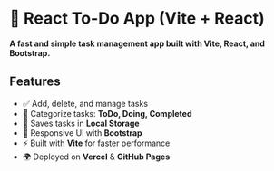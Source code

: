 # 🚀 React To-Do App (Vite + React)

**A fast and simple task management app built with Vite, React, and Bootstrap.**

## **Features**
- ✅ Add, delete, and manage tasks  
- 📌 Categorize tasks: **ToDo, Doing, Completed**  
- 💾 Saves tasks in **Local Storage**  
- 🎨 Responsive UI with **Bootstrap**  
- ⚡ Built with **Vite** for faster performance  
- 🌍 Deployed on **Vercel** & **GitHub Pages**  




